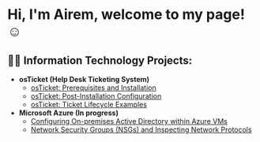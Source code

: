 <h1>Hi, I'm Airem, welcome to my page!</a>☺</h1>

<h2>👨‍💻 Information Technology Projects:</h2>

- <b>osTicket (Help Desk Ticketing System)</b>
  - [osTicket: Prerequisites and Installation](https://github.com/vinohef/osticket-prereqs)
  - [osTicket: Post-Installation Configuration](https://github.com/vinohef/post-install-config)
  - [osTicket: Ticket Lifecycle Examples](https://github.com/vinohef/ticket-lifecycle)
- <b>Microsoft Azure (In progress) </b>
  - [Configuring On-premises Active Directory within Azure VMs](https://github.com/vinohef/configure-ad)
  - [Network Security Groups (NSGs) and Inspecting Network Protocols](https://github.com/vinohef/azure-network-protocols)
